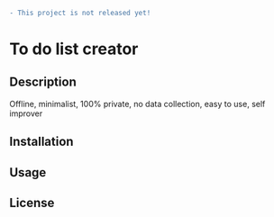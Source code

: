 ```diff
- This project is not released yet!
```

<h1>To do list creator </h1>

## Description

Offline, minimalist, 100% private, no data collection, easy to use, self improver

## Installation

<!-- Installation instructions go here -->

## Usage

<!-- Usage instructions go here -->

## License

<!-- License information goes here -->
